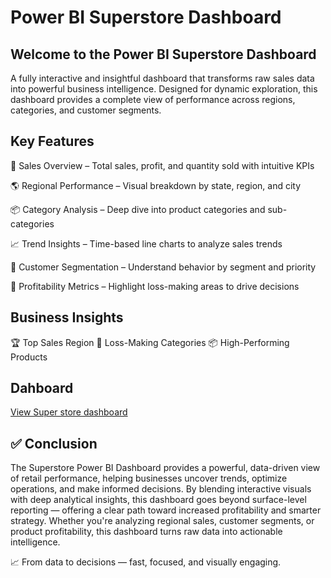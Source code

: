 #  Power BI Superstore Dashboard

## Welcome to the Power BI Superstore Dashboard 
A fully interactive and insightful dashboard that transforms raw sales data into powerful business intelligence. Designed for dynamic exploration, this dashboard provides a complete view of performance across regions, categories, and customer segments.

## Key Features
📌 Sales Overview – Total sales, profit, and quantity sold with intuitive KPIs

🌎 Regional Performance – Visual breakdown by state, region, and city

📦 Category Analysis – Deep dive into product categories and sub-categories

📈 Trend Insights – Time-based line charts to analyze sales trends

👥 Customer Segmentation – Understand behavior by segment and priority

🧠 Profitability Metrics – Highlight loss-making areas to drive decisions

## Business Insights
🏆 Top Sales Region
🛑 Loss-Making Categories
📦 High-Performing Products

## Dahboard
<a href="https://github.com/D-Aarti/Power-BI-super-store-dashboard/blob/main/Power_bi_dashboard.png" >  View Super store dashboard </a>


## ✅ Conclusion
The Superstore Power BI Dashboard provides a powerful, data-driven view of retail performance, helping businesses uncover trends, optimize operations, and make informed decisions. By blending interactive visuals with deep analytical insights, this dashboard goes beyond surface-level reporting — offering a clear path toward increased profitability and smarter strategy.
Whether you're analyzing regional sales, customer segments, or product profitability, this dashboard turns raw data into actionable intelligence.

📈 From data to decisions — fast, focused, and visually engaging.
